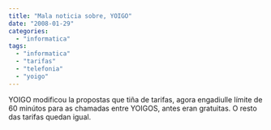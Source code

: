 ```yaml
---
title: "Mala noticia sobre, YOIGO"
date: "2008-01-29"
categories: 
  - "informatica"
tags: 
  - "informatica"
  - "tarifas"
  - "telefonia"
  - "yoigo"
---
```


YOIGO modificou la propostas que tiña de tarifas, agora engadiulle límite de 60 minútos para as chamadas entre YOIGOS, antes eran gratuitas. O resto das tarifas quedan igual.
